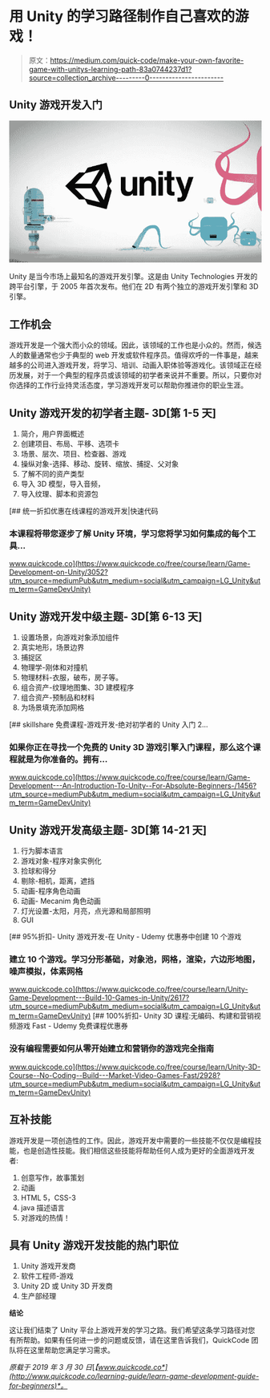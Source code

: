 # 用 Unity 的学习路径制作自己喜欢的游戏！

> 原文：<https://medium.com/quick-code/make-your-own-favorite-game-with-unitys-learning-path-83a0744237d1?source=collection_archive---------0----------------------->

## Unity 游戏开发入门

![](img/d136b414d7effac088181b5296499920.png)

Unity 是当今市场上最知名的游戏开发引擎。这是由 Unity Technologies 开发的跨平台引擎，于 2005 年首次发布。他们在 2D 有两个独立的游戏开发引擎和 3D 引擎。

## 工作机会

游戏开发是一个强大而小众的领域。因此，该领域的工作也是小众的。然而，候选人的数量通常也少于典型的 web 开发或软件程序员。值得欢呼的一件事是，越来越多的公司进入游戏开发，将学习、培训、动画入职体验等游戏化。该领域正在经历发展，对于一个典型的程序员或该领域的初学者来说并不重要。所以，只要你对你选择的工作行业持灵活态度，学习游戏开发可以帮助你推进你的职业生涯。

## Unity 游戏开发的初学者主题- 3D[第 1-5 天]

1.  简介，用户界面概述
2.  创建项目、布局、平移、选项卡
3.  场景、层次、项目、检查器、游戏
4.  操纵对象-选择、移动、旋转、缩放、捕捉、父对象
5.  了解不同的资产类型
6.  导入 3D 模型，导入音频，
7.  导入纹理、脚本和资源包

[](https://www.quickcode.co/free/course/learn/Game-Development-on-Unity/3052?utm_source=mediumPub&utm_medium=social&utm_campaign=LG_Unity&utm_term=GameDevUnity) [## 统一折扣优惠在线课程的游戏开发|快速代码

### 本课程将带您逐步了解 Unity 环境，学习您将学习如何集成的每个工具…

www.quickcode.co](https://www.quickcode.co/free/course/learn/Game-Development-on-Unity/3052?utm_source=mediumPub&utm_medium=social&utm_campaign=LG_Unity&utm_term=GameDevUnity) 

## Unity 游戏开发中级主题- 3D[第 6-13 天]

1.  设置场景，向游戏对象添加组件
2.  真实地形，场景边界
3.  捕捉区
4.  物理学-刚体和对撞机
5.  物理材料-衣服，破布，房子等。
6.  组合资产-纹理地图集、3D 建模程序
7.  组合资产-预制品和材料
8.  为场景填充添加网格

[](https://www.quickcode.co/free/course/learn/Game-Development---An-Introduction-To-Unity--For-Absolute-Beginners-/1456?utm_source=mediumPub&utm_medium=social&utm_campaign=LG_Unity&utm_term=GameDevUnity) [## skillshare 免费课程-游戏开发-绝对初学者的 Unity 入门 2…

### 如果你正在寻找一个免费的 Unity 3D 游戏引擎入门课程，那么这个课程就是为你准备的。拥有…

www.quickcode.co](https://www.quickcode.co/free/course/learn/Game-Development---An-Introduction-To-Unity--For-Absolute-Beginners-/1456?utm_source=mediumPub&utm_medium=social&utm_campaign=LG_Unity&utm_term=GameDevUnity) 

## Unity 游戏开发高级主题- 3D[第 14-21 天]

1.  行为脚本语言
2.  游戏对象-程序对象实例化
3.  捡球和得分
4.  剔除-相机，距离，遮挡
5.  动画-程序角色动画
6.  动画- Mecanim 角色动画
7.  灯光设置-太阳，月亮，点光源和局部照明
8.  GUI

[](https://www.quickcode.co/free/course/learn/Unity-Game-Development---Build-10-Games-in-Unity/2617?utm_source=mediumPub&utm_medium=social&utm_campaign=LG_Unity&utm_term=GameDevUnity) [## 95%折扣- Unity 游戏开发-在 Unity - Udemy 优惠券中创建 10 个游戏

### 建立 10 个游戏。学习分形基础，对象池，网格，渲染，六边形地图，噪声模拟，体素网格

www.quickcode.co](https://www.quickcode.co/free/course/learn/Unity-Game-Development---Build-10-Games-in-Unity/2617?utm_source=mediumPub&utm_medium=social&utm_campaign=LG_Unity&utm_term=GameDevUnity) [](https://www.quickcode.co/free/course/learn/Unity-3D-Course--No-Coding--Build---Market-Video-Games-Fast/2928?utm_source=mediumPub&utm_medium=social&utm_campaign=LG_Unity&utm_term=GameDevUnity) [## 100%折扣- Unity 3D 课程:无编码、构建和营销视频游戏 Fast - Udemy 免费课程优惠券

### 没有编程需要如何从零开始建立和营销你的游戏完全指南

www.quickcode.co](https://www.quickcode.co/free/course/learn/Unity-3D-Course--No-Coding--Build---Market-Video-Games-Fast/2928?utm_source=mediumPub&utm_medium=social&utm_campaign=LG_Unity&utm_term=GameDevUnity) 

## 互补技能

游戏开发是一项创造性的工作。因此，游戏开发中需要的一些技能不仅仅是编程技能，也是创造性技能。我们相信这些技能将帮助任何人成为更好的全面游戏开发者:

1.  创意写作，故事策划
2.  动画
3.  HTML 5，CSS-3
4.  java 描述语言
5.  对游戏的热情！

## 具有 Unity 游戏开发技能的热门职位

1.  Unity 游戏开发商
2.  软件工程师-游戏
3.  Unity 2D 或 Unity 3D 开发商
4.  生产部经理

**结论**

这让我们结束了 Unity 平台上游戏开发的学习之路。我们希望这条学习路径对您有所帮助。如果有任何进一步的问题或反馈，请在这里告诉我们，QuickCode 团队将在这里帮助您满足学习需求。

*原载于 2019 年 3 月 30 日*[*【www.quickcode.co*](http://www.quickcode.co/learning-guide/learn-game-development-guide-for-beginners)*。*